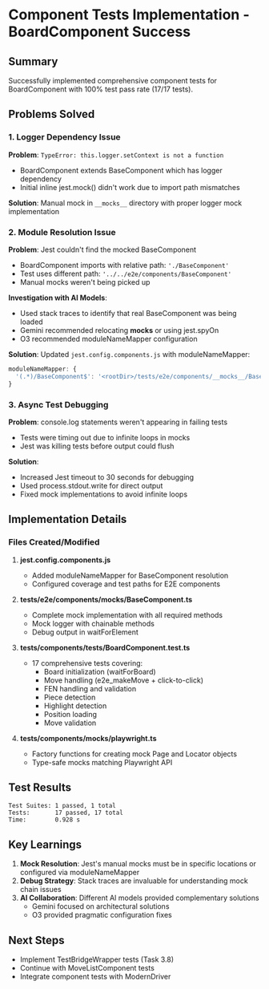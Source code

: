 # Component Tests Implementation - BoardComponent Success

## Summary
Successfully implemented comprehensive component tests for BoardComponent with 100% test pass rate (17/17 tests).

## Problems Solved

### 1. Logger Dependency Issue
**Problem**: `TypeError: this.logger.setContext is not a function`
- BoardComponent extends BaseComponent which has logger dependency
- Initial inline jest.mock() didn't work due to import path mismatches

**Solution**: Manual mock in `__mocks__` directory with proper logger mock implementation

### 2. Module Resolution Issue
**Problem**: Jest couldn't find the mocked BaseComponent
- BoardComponent imports with relative path: `'./BaseComponent'`
- Test uses different path: `'../../e2e/components/BaseComponent'`
- Manual mocks weren't being picked up

**Investigation with AI Models**:
- Used stack traces to identify that real BaseComponent was being loaded
- Gemini recommended relocating __mocks__ or using jest.spyOn
- O3 recommended moduleNameMapper configuration

**Solution**: Updated `jest.config.components.js` with moduleNameMapper:
```javascript
moduleNameMapper: {
  '(.*)/BaseComponent$': '<rootDir>/tests/e2e/components/__mocks__/BaseComponent.ts'
}
```

### 3. Async Test Debugging
**Problem**: console.log statements weren't appearing in failing tests
- Tests were timing out due to infinite loops in mocks
- Jest was killing tests before output could flush

**Solution**: 
- Increased Jest timeout to 30 seconds for debugging
- Used process.stdout.write for direct output
- Fixed mock implementations to avoid infinite loops

## Implementation Details

### Files Created/Modified

1. **jest.config.components.js**
   - Added moduleNameMapper for BaseComponent resolution
   - Configured coverage and test paths for E2E components

2. **tests/e2e/components/__mocks__/BaseComponent.ts**
   - Complete mock implementation with all required methods
   - Mock logger with chainable methods
   - Debug output in waitForElement

3. **tests/components/__tests__/BoardComponent.test.ts**
   - 17 comprehensive tests covering:
     - Board initialization (waitForBoard)
     - Move handling (e2e_makeMove + click-to-click)
     - FEN handling and validation
     - Piece detection
     - Highlight detection
     - Position loading
     - Move validation

4. **tests/components/__mocks__/playwright.ts**
   - Factory functions for creating mock Page and Locator objects
   - Type-safe mocks matching Playwright API

## Test Results
```
Test Suites: 1 passed, 1 total
Tests:       17 passed, 17 total
Time:        0.928 s
```

## Key Learnings

1. **Mock Resolution**: Jest's manual mocks must be in specific locations or configured via moduleNameMapper
2. **Debug Strategy**: Stack traces are invaluable for understanding mock chain issues
3. **AI Collaboration**: Different AI models provided complementary solutions
   - Gemini focused on architectural solutions
   - O3 provided pragmatic configuration fixes

## Next Steps
- Implement TestBridgeWrapper tests (Task 3.8)
- Continue with MoveListComponent tests
- Integrate component tests with ModernDriver